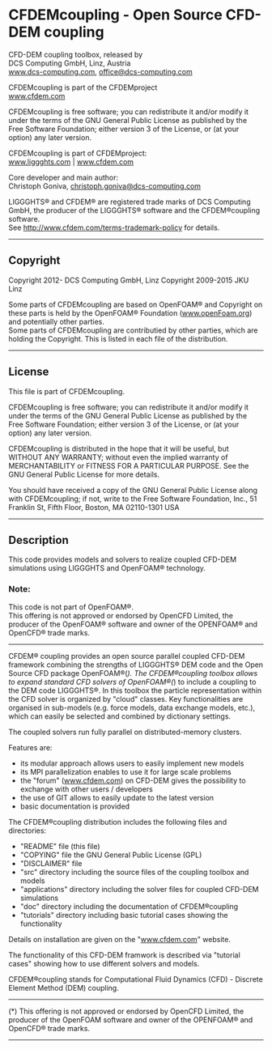 # CFDEMcoupling - Open Source CFD-DEM coupling

CFD-DEM coupling toolbox, released by  
DCS Computing GmbH, Linz, Austria  
www.dcs-computing.com, office@dcs-computing.com

CFDEMcoupling is part of the CFDEMproject  
www.cfdem.com

CFDEMcoupling is free software; you can redistribute it and/or modify it
under the terms of the GNU General Public License as published by the
Free Software Foundation; either version 3 of the License, or (at your
option) any later version.

CFDEMcoupling is part of CFDEMproject:  
www.liggghts.com | www.cfdem.com

Core developer and main author:  
Christoph Goniva, christoph.goniva@dcs-computing.com

LIGGGHTS® and CFDEM® are registered trade marks of DCS Computing GmbH, 
the producer of the LIGGGHTS® software and the CFDEM®coupling software.  
See http://www.cfdem.com/terms-trademark-policy for details.

---

## Copyright

Copyright 2012-         DCS Computing GmbH, Linz
Copyright 2009-2015     JKU Linz

Some parts of CFDEMcoupling are based on OpenFOAM® and Copyright on these
parts is held by the OpenFOAM® Foundation (www.openFoam.org)
and potentially other parties.  
Some parts of CFDEMcoupling are contributied by other parties, which are
holding the Copyright. This is listed in each file of the distribution.

---

## License

This file is part of CFDEMcoupling.

CFDEMcoupling is free software; you can redistribute it and/or modify it
under the terms of the GNU General Public License as published by the
Free Software Foundation; either version 3 of the License, or (at your
option) any later version.

CFDEMcoupling is distributed in the hope that it will be useful, but WITHOUT
ANY WARRANTY; without even the implied warranty of MERCHANTABILITY or
FITNESS FOR A PARTICULAR PURPOSE.  See the GNU General Public License
for more details.

You should have received a copy of the GNU General Public License
along with CFDEMcoupling; if not, write to the Free Software Foundation,
Inc., 51 Franklin St, Fifth Floor, Boston, MA 02110-1301 USA

---

## Description
This code provides models and solvers to realize coupled CFD-DEM simulations
using LIGGGHTS and OpenFOAM® technology.
### Note:
This code is not part of OpenFOAM®.  
This offering is not approved or endorsed by OpenCFD Limited, 
the producer of the OpenFOAM® software and owner of the OPENFOAM®
and OpenCFD®  trade marks.

---

CFDEM® coupling provides an open source parallel coupled CFD-DEM framework 
combining the strengths of LIGGGHTS® DEM code and the Open Source 
CFD package OpenFOAM®(*). The CFDEM®coupling toolbox allows to expand 
standard CFD solvers of OpenFOAM®(*) to include a coupling to the DEM 
code LIGGGHTS®. In this toolbox the particle representation within the 
CFD solver is organized by "cloud" classes. Key functionalities are organised 
in sub-models (e.g. force models, data exchange models, etc.), which can easily 
be selected and combined by dictionary settings.

The coupled solvers run fully parallel on distributed-memory clusters. 

Features are:

* its modular approach allows users to easily implement new models
* its MPI parallelization enables to use it for large scale problems
* the "forum" (www.cfdem.com) on CFD-DEM gives the possibility
  to exchange with other users / developers
* the use of GIT allows to easily update to the latest version
* basic documentation is provided

The CFDEM®coupling distribution includes the following files and directories:

* "README" file (this file)
* "COPYING" file the GNU General Public License (GPL)
* "DISCLAIMER" file
* "src" directory including the source files of the coupling toolbox and models
* "applications" directory including the solver files for coupled CFD-DEM simulations
* "doc" directory including the documentation of CFDEM®coupling
* "tutorials" directory including basic tutorial cases showing the functionality

Details on installation are given on the "www.cfdem.com" website.

The functionality of this CFD-DEM framwork is described via "tutorial cases"
showing how to use different solvers and models.

CFDEM®coupling stands for Computational Fluid Dynamics (CFD) -
Discrete Element Method (DEM) coupling.

---

(*) This offering is not approved or endorsed by OpenCFD Limited,
the producer of the OpenFOAM software and 
owner of the OPENFOAM® and OpenCFD® trade marks.

---
